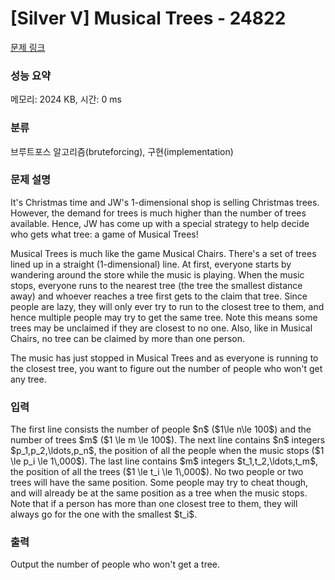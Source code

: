 # [Silver V] Musical Trees - 24822 

[문제 링크](https://www.acmicpc.net/problem/24822) 

### 성능 요약

메모리: 2024 KB, 시간: 0 ms

### 분류

브루트포스 알고리즘(bruteforcing), 구현(implementation)

### 문제 설명

<p>It's Christmas time and JW's 1-dimensional shop is selling Christmas trees. However, the demand for trees is much higher than the number of trees available. Hence, JW has come up with a special strategy to help decide who gets what tree: a game of Musical Trees!</p>

<p>Musical Trees is much like the game Musical Chairs. There's a set of trees lined up in a straight (1-dimensional) line. At first, everyone starts by wandering around the store while the music is playing. When the music stops, everyone runs to the nearest tree (the tree the smallest distance away) and whoever reaches a tree first gets to the claim that tree. Since people are lazy, they will only ever try to run to the closest tree to them, and hence multiple people may try to get the same tree. Note this means some trees may be unclaimed if they are closest to no one. Also, like in Musical Chairs, no tree can be claimed by more than one person.</p>

<p>The music has just stopped in Musical Trees and as everyone is running to the closest tree, you want to figure out the number of people who won't get any tree.</p>

### 입력 

 <p>The first line consists the number of people $n$ ($1\le n\le 100$) and the number of trees $m$ ($1 \le m \le 100$). The next line contains $n$ integers $p_1,p_2,\ldots,p_n$, the position of all the people when the music stops ($1 \le p_i \le 1\,000$). The last line contains $m$ integers $t_1,t_2,\ldots,t_m$, the position of all the trees ($1 \le t_i \le 1\,000$). No two people or two trees will have the same position. Some people may try to cheat though, and will already be at the same position as a tree when the music stops. Note that if a person has more than one closest tree to them, they will always go for the one with the smallest $t_i$.</p>

### 출력 

 <p>Output the number of people who won't get a tree.</p>

